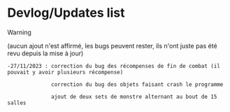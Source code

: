 # Devlog/Updates list
>[!warning]
>(aucun ajout n'est affirmé, les bugs peuvent rester, ils n'ont juste pas été revu depuis la mise à jour)

    -27/11/2023 : correction du bug des récompenses de fin de combat (il pouvait y avoir plusieurs récompense)

                  correction du bug des objets faisant crash le programme

                  ajout de deux sets de monstre alternant au bout de 15 salles
